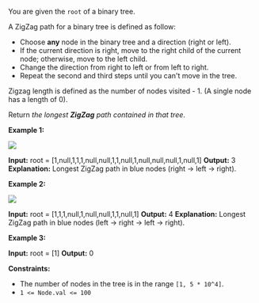 
You are given the  `root`  of a binary tree.

A ZigZag path for a binary tree is defined as follow:

-   Choose  **any** node in the binary tree and a direction (right or left).
-   If the current direction is right, move to the right child of the current node; otherwise, move to the left child.
-   Change the direction from right to left or from left to right.
-   Repeat the second and third steps until you can't move in the tree.

Zigzag length is defined as the number of nodes visited - 1. (A single node has a length of 0).

Return  _the longest  **ZigZag**  path contained in that tree_.

**Example 1:**

![](https://assets.leetcode.com/uploads/2020/01/22/sample_1_1702.png)

**Input:** root = [1,null,1,1,1,null,null,1,1,null,1,null,null,null,1,null,1]
**Output:** 3
**Explanation:** Longest ZigZag path in blue nodes (right -> left -> right).

**Example 2:**

![](https://assets.leetcode.com/uploads/2020/01/22/sample_2_1702.png)

**Input:** root = [1,1,1,null,1,null,null,1,1,null,1]
**Output:** 4
**Explanation:** Longest ZigZag path in blue nodes (left -> right -> left -> right).

**Example 3:**

**Input:** root = [1]
**Output:** 0

**Constraints:**

-   The number of nodes in the tree is in the range  `[1, 5 * 10^4]`.
-   `1 <= Node.val <= 100`